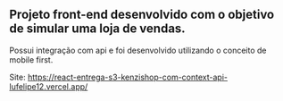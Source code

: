 ## Projeto front-end desenvolvido com o objetivo de simular uma loja de vendas.

Possui integração com api e foi desenvolvido utilizando o conceito de mobile first.

Site: https://react-entrega-s3-kenzishop-com-context-api-lufelipe12.vercel.app/
